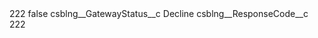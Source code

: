 <?xml version="1.0" encoding="UTF-8"?>
<CustomMetadata xmlns="http://soap.sforce.com/2006/04/metadata" xmlns:xsi="http://www.w3.org/2001/XMLSchema-instance" xmlns:xsd="http://www.w3.org/2001/XMLSchema">
    <label>222</label>
    <protected>false</protected>
    <values>
        <field>csblng__GatewayStatus__c</field>
        <value xsi:type="xsd:string">Decline</value>
    </values>
    <values>
        <field>csblng__ResponseCode__c</field>
        <value xsi:type="xsd:string">222</value>
    </values>
</CustomMetadata>
